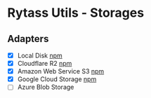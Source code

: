 # Rytass Utils - Storages

## Adapters

- [x] Local Disk [npm](https://www.npmjs.com/package/@rytass/storages-adapter-local)
- [x] Cloudflare R2 [npm](https://www.npmjs.com/package/@rytass/storages-adapter-r2)
- [x] Amazon Web Service S3 [npm](https://www.npmjs.com/package/@rytass/storages-adapter-s3)
- [x] Google Cloud Storage [npm](https://www.npmjs.com/package/@rytass/storages-adapter-gcs)
- [ ] Azure Blob Storage
